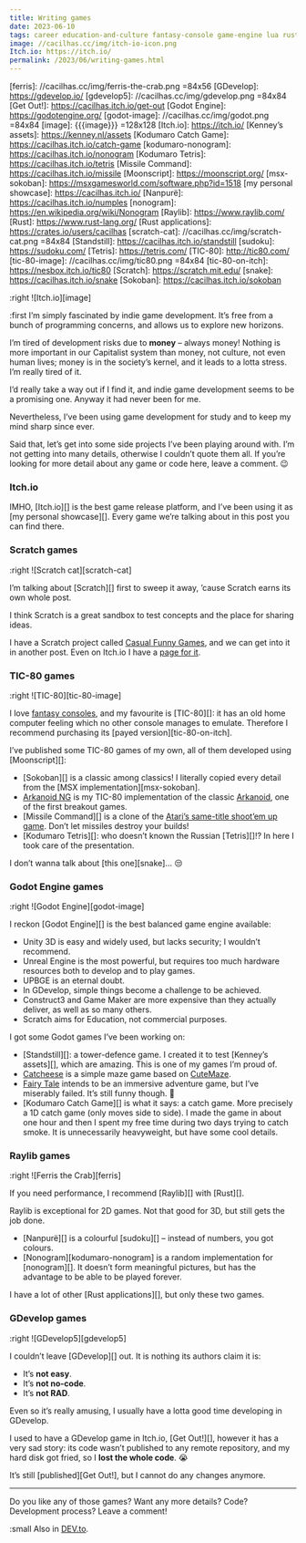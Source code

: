 ```yaml
---
title: Writing games
date: 2023-06-10
tags: career education-and-culture fantasy-console game-engine lua rust scratch
image: //cacilhas.cc/img/itch-io-icon.png
Itch.io: https://itch.io/
permalink: /2023/06/writing-games.html
---
```

[Arkanoid]: https://spectrumcomputing.co.uk/entry/0000255
[Arkanoid NG]: https://cacilhas.itch.io/arkanoid-ng
[atari-missile-command]: https://www.arcade-history.com/?page=detail&id=1644
[Casual Funny Games]: https://scratch.mit.edu/studios/30951170
[casual-on-itch]: https://cacilhas.itch.io/casual-funny-games
[Catcheese]: https://cacilhas.itch.io/catcheese
[CuteMaze]: https://gottcode.org/cutemaze/
[fantasy consoles]: https://en.wikipedia.org/wiki/Fantasy_video_game_console
[Fairy Tale]: https://cacilhas.itch.io/fairy-tale
[ferris]: //cacilhas.cc/img/ferris-the-crab.png =84x56
[GDevelop]: https://gdevelop.io/
[gdevelop5]: //cacilhas.cc/img/gdevelop.png =84x84
[Get Out!]: https://cacilhas.itch.io/get-out
[Godot Engine]: https://godotengine.org/
[godot-image]: //cacilhas.cc/img/godot.png =84x84
[image]: {{{image}}} =128x128
[Itch.io]: https://itch.io/
[Kenney’s assets]: https://kenney.nl/assets
[Kodumaro Catch Game]: https://cacilhas.itch.io/catch-game
[kodumaro-nonogram]: https://cacilhas.itch.io/nonogram
[Kodumaro Tetris]: https://cacilhas.itch.io/tetris
[Missile Command]: https://cacilhas.itch.io/missile
[Moonscript]: https://moonscript.org/
[msx-sokoban]: https://msxgamesworld.com/software.php?id=1518
[my personal showcase]: https://cacilhas.itch.io/
[Nanpurë]: https://cacilhas.itch.io/numples
[nonogram]: https://en.wikipedia.org/wiki/Nonogram
[Raylib]: https://www.raylib.com/
[Rust]: https://www.rust-lang.org/
[Rust applications]: https://crates.io/users/cacilhas
[scratch-cat]: //cacilhas.cc/img/scratch-cat.png =84x84
[Standstill]: https://cacilhas.itch.io/standstill
[sudoku]: https://sudoku.com/
[Tetris]: https://tetris.com/
[TIC-80]: http://tic80.com/
[tic-80-image]: //cacilhas.cc/img/tic80.png =84x84
[tic-80-on-itch]: https://nesbox.itch.io/tic80
[Scratch]: https://scratch.mit.edu/
[snake]: https://cacilhas.itch.io/snake
[Sokoban]: https://cacilhas.itch.io/sokoban

:right ![Itch.io][image]

:first I’m simply fascinated by indie game development. It’s free from a bunch
of programming concerns, and allows us to explore new horizons.

I’m tired of development risks due to **money** – always money! Nothing is more
important in our Capitalist system than money, not culture, not even human
lives; money is in the society’s kernel, and it leads to a lotta stress. I’m
really tired of it.

I’d really take a way out if I find it, and indie game development seems to be
a promising one. Anyway it had never been for me.

Nevertheless, I’ve been using game development for study and to keep my mind
sharp since ever.

Said that, let’s get into some side projects I’ve been playing around with. I’m
not getting into many details, otherwise I couldn’t quote them all. If you’re
looking for more detail about any game or code here, leave a comment. 😉


### Itch.io

IMHO, [Itch.io][] is the best game release platform, and I’ve been using it as
[my personal showcase][]. Every game we’re talking about in this post you can
find there.


### Scratch games

:right ![Scratch cat][scratch-cat]

I’m talking about [Scratch][] first to sweep it away, ’cause Scratch earns its
own whole post.

I think Scratch is a great sandbox to test concepts and the place for sharing
ideas.

I have a Scratch project called [Casual Funny Games][], and we can get into it
in another post. Even on Itch.io I have a [page for it][casual-on-itch].


### TIC-80 games

:right ![TIC-80][tic-80-image]

I love [fantasy consoles][], and my favourite is [TIC-80][]: it has an old home
computer feeling which no other console manages to emulate. Therefore I
recommend purchasing its [payed version][tic-80-on-itch].

I’ve published some TIC-80 games of my own, all of them developed using
[Moonscript][]:

- [Sokoban][] is a classic among classics! I literally copied every detail from
  the [MSX implementation][msx-sokoban].
- [Arkanoid NG][] is my TIC-80 implementation of the classic [Arkanoid][], one
  of the first breakout games.
- [Missile Command][] is a clone of the
  [Atari’s same-title shoot’em up game][atari-missile-command]. Don’t let
  missiles destroy your builds!
- [Kodumaro Tetris][]: who doesn’t known the Russian [Tetris][]!? In here I took
  care of the presentation.

I don’t wanna talk about [this one][snake]… 😒


### Godot Engine games

:right ![Godot Engine][godot-image]

I reckon [Godot Engine][] is the best balanced game engine available:

- Unity 3D is easy and widely used, but lacks security; I wouldn’t recommend.
- Unreal Engine is the most powerful, but requires too much hardware resources
  both to develop and to play games.
- UPBGE is an eternal doubt.
- In GDevelop, simple things become a challenge to be achieved.
- Construct3 and Game Maker are more expensive than they actually deliver, as
  well as so many others.
- Scratch aims for Education, not commercial purposes.

I got some Godot games I’ve been working on:

- [Standstill][]: a tower-defence game. I created it to test
  [Kenney’s assets][], which are amazing. This is one of my games I’m proud of.
- [Catcheese][] is a simple maze game based on [CuteMaze][].
- [Fairy Tale][] intends to be an immersive adventure game, but I’ve miserably
  failed. It’s still funny though. 😬
- [Kodumaro Catch Game][] is what it says: a catch game. More precisely a 1D
  catch game (only moves side to side). I made the game in about one hour and
  then I spent my free time during two days trying to catch smoke. It is
  unnecessarily heavyweight, but have some cool details.


### Raylib games

:right ![Ferris the Crab][ferris]

If you need performance, I recommend [Raylib][] with [Rust][].

Raylib is exceptional for 2D games. Not that good for 3D, but still gets the job
done.

- [Nanpurë][] is a colourful [sudoku][] – instead of numbers, you got colours.
- [Nonogram][kodumaro-nonogram] is a random implementation for [nonogram][]. It
  doesn’t form meaningful pictures, but has the advantage to be able to be
  played forever.

I have a lot of other [Rust applications][], but only these two games.


### GDevelop games

:right ![GDevelop5][gdevelop5]

I couldn’t leave [GDevelop][] out. It is nothing its authors claim it is:

- It’s **not easy**.
- It’s **not no-code**.
- It’s **not RAD**.

Even so it’s really amusing, I usually have a lotta good time developing in
GDevelop.

I used to have a GDevelop game in Itch.io, [Get Out!][], however it has a very
sad story: its code wasn’t published to any remote repository, and my hard disk
got fried, so I **lost the whole code**. 😭

It’s still [published][Get Out!], but I cannot do any changes anymore.


-----

Do you like any of those games? Want any more details? Code? Development
process? Leave a comment!

:small Also in <a href="https://dev.to/cacilhas/writing-games-5clg">DEV.to</a>.
